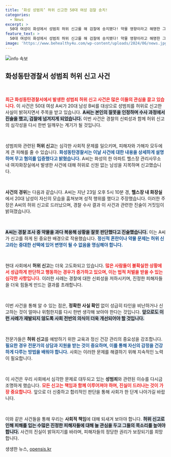 ```yaml
---
title: ‘화성 성범죄’ 허위 신고한 50대 여성 검찰 송치!
categories:
  - News
excerpt: >
  50대 여성이 화성에서 성범죄 허위 신고를 해 검찰에 송치됐다! 약물 영향이라고 해명한 그녀의 진짜 의도는 무엇일까? 클릭해서 그 숨겨진 이야기를 확인해보세요!
feature_text: >
  50대 여성이 화성에서 성범죄 허위 신고를 해 검찰에 송치됐다! 약물 영향이라고 해명한 그녀의 진짜 의도는 무엇일까? 클릭해서 그 숨겨진 이야기를 확인해보세요!
image: 'https://www.behealthy4u.com/wp-content/uploads/2024/06/news.jpg'
---
```


<p><img src="https://www.behealthy4u.com/wp-content/uploads/2024/06/news.jpg" alt="info 속보" /></p>

<h2 data-ke-size="size26">화성동탄경찰서 성범죄 허위 신고 사건</h2>

<p data-ke-size="size16">&nbsp;</p>

<p><b><span style="color: #ee2323;">최근 화성동탄경찰서에서 발생한 성범죄 허위 신고 사건은 많은 이들의 관심을 끌고 있습니다.</span></b> 이 사건은 50대 여성 A씨가 20대 남성 B씨를 대상으로 성범죄를 허위로 신고한 사실이 밝혀지면서 주목을 받고 있습니다. <b><span style="background-color: #21538527;">A씨는 본인의 잘못을 인정하며 수사 과정에서 진술을 했고, 검찰에 넘겨지게 되었습니다.</span></b> 이번 사건은 경찰의 신뢰성과 함께 허위 신고의 심각성을 다시 한번 일깨우는 계기가 될 것입니다.</p>

<p data-ke-size="size16">&nbsp;</p>

<p>성범죄와 관련된 <b>허위 신고</b>는 심각한 사회적 문제를 일으키며, 피해자와 가해자 모두에게 큰 피해를 줄 수 있습니다. <b><span style="color: #1a5490;">화성동탄경찰서는 이날 사건에 대한 내용을 상세하게 설명하며 무고 혐의를 입증했다고 밝혔습니다.</span></b> A씨는 화성의 한 아파트 헬스장 관리사무소 내 여자화장실에서 발생한 사건에 대해 허위로 신원 없는 남성을 지목하며 신고했습니다.</p>

<p data-ke-size="size16">&nbsp;</p>

<p><b>사건의 경위</b>는 다음과 같습니다. A씨는 지난 23일 오후 5시 10분 경, <b>헬스장 내 화장실</b>에서 20대 남성이 자신의 모습을 훔쳐보며 성적 행위를 했다고 주장했습니다. 이러한 주장은 A씨의 허위 신고로 드러났으며, 경찰 수사 결과 이 사건과 관련한 진술이 거짓임이 밝혀졌습니다.</p>

<p data-ke-size="size16">&nbsp;</p>

<p><b><span style="background-color: #21538527;">A씨는 경찰 조사 중 약물을 과다 복용해 상황을 잘못 판단했다고 진술했습니다.</span></b> 이는 A씨가 신고를 하게 된 중요한 배경으로 작용했습니다. <b><span style="color: #1a5490;">정신적 혼란이나 약물 문제는 허위 신고라는 중대한 선택에 있어 변명이 될 수 없음을 명심해야 합니다.</span></b></p>

<p data-ke-size="size16">&nbsp;</p>

<p>현대 사회에서 <b>허위 신고</b>는 더욱 고도화되고 있습니다. <b><span style="color: #ee2323;">많은 사람들이 불확실한 상황에서 성급하게 판단하고 행동하는 경우가 증가하고 있으며, 이는 법적 처벌을 받을 수 있는 심각한 사항입니다.</span></b> 이러한 사례는 경찰에 대한 신뢰성을 저하시키며, 진정한 피해자들을 더욱 힘들게 만드는 결과를 초래합니다.</p>

<p data-ke-size="size16">&nbsp;</p>

<p>이번 사건을 통해 알 수 있는 점은, <b>정확한 사실 확인</b> 없이 성급히 타인을 비난하거나 신고하는 것이 얼마나 위험한지를 다시 한번 생각해 보아야 한다는 것입니다. <b><span style="background-color: #21538527;">앞으로도 이런 사례가 재발되지 않도록 사회 전반의 의식이 더욱 개선되어야 할 것입니다.</span></b></p>

<p data-ke-size="size16">&nbsp;</p>

<p>전문가들은 <b>허위 신고</b>를 예방하기 위한 교육과 정신 건강 관리의 중요성을 강조합니다. <b><span style="color: #1a5490;">필요한 경우 전문가의 상담과 지원을 받는 것이 중요하며, 이를 통해 자신의 감정을 건강하게 다루는 방법을 배워야 합니다.</span></b> 사회는 이러한 문제를 해결하기 위해 지속적인 노력이 필요합니다.</p>

<p data-ke-size="size16">&nbsp;</p>

<p>이 사건은 우리 사회에서 심각한 문제로 대두되고 있는 <b>성범죄</b>와 관련된 이슈를 다시금 조명하게 했습니다. <b><span style="color: #ee2323;">모든 신고는 책임과 함께 이루어져야 하며, 진실이 드러나는 것이 가장 중요합니다.</span></b> 앞으로 더 신중하고 합리적인 판단을 통해 사회가 한 단계 나아가길 바랍니다.</p>

<p data-ke-size="size16">&nbsp;</p>

<p>이와 같은 사건들을 통해 우리는 <b>사회적 책임</b>에 대해 되새겨 보아야 합니다. <b><span style="background-color: #21538527;">허위 신고로 인해 피해를 입는 수많은 진정한 피해자들에 대해 늘 관심을 두고 그들의 목소리를 높여야 합니다.</span></b> 사건의 진실이 밝혀지기를 바라며, 피해자들의 정당한 권리가 보장되기를 희망합니다.</p>
생생한 뉴스, <a href="https://opensis.kr" rel="dofollow">opensis.kr</a>


